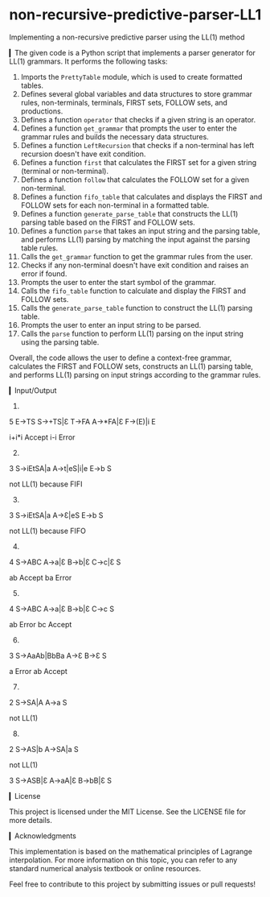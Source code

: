 # non-recursive-predictive-parser-LL1
Implementing a non-recursive predictive parser using the LL(1) method

▎The given code is a Python script that implements a parser generator for LL(1) grammars. It performs the following tasks:
1. Imports the `PrettyTable` module, which is used to create formatted tables.
2. Defines several global variables and data structures to store grammar rules, non-terminals, terminals, FIRST sets, FOLLOW sets, and productions.
3. Defines a function `operator` that checks if a given string is an operator.
4. Defines a function `get_grammar` that prompts the user to enter the grammar rules and builds the necessary data structures.
5. Defines a function `LeftRecursion` that checks if a non-terminal has left recursion doesn't have exit condition.
6. Defines a function `first` that calculates the FIRST set for a given string (terminal or non-terminal).
7. Defines a function `follow` that calculates the FOLLOW set for a given non-terminal.
8. Defines a function `fifo_table` that calculates and displays the FIRST and FOLLOW sets for each non-terminal in a formatted table.
9. Defines a function `generate_parse_table` that constructs the LL(1) parsing table based on the FIRST and FOLLOW sets.
10. Defines a function `parse` that takes an input string and the parsing table, and performs LL(1) parsing by matching the input against the parsing table rules.
11. Calls the `get_grammar` function to get the grammar rules from the user.
12. Checks if any non-terminal doesn't have exit condition and raises an error if found.
13. Prompts the user to enter the start symbol of the grammar.
14. Calls the `fifo_table` function to calculate and display the FIRST and FOLLOW sets.
15. Calls the `generate_parse_table` function to construct the LL(1) parsing table.
16. Prompts the user to enter an input string to be parsed.
17. Calls the `parse` function to perform LL(1) parsing on the input string using the parsing table.

Overall, the code allows the user to define a context-free grammar, calculates the FIRST and FOLLOW sets, constructs an LL(1) parsing table, and performs LL(1) parsing on input strings according to the grammar rules.

▎Input/Output

1) 
5
E->TS
S->+TS|Ɛ
T->FA
A->*FA|Ɛ
F->(E)|i
E

i+i*i  Accept
i-i    Error

2) 
3
S->iEtSA|a
A->t|eS|i|e
E->b
S

not LL(1) because FIFI

3) 

3
S->iEtSA|a
A->Ɛ|eS
E->b
S

not LL(1) because FIFO

4) 

4
S->ABC
A->a|Ɛ
B->b|Ɛ
C->c|Ɛ
S

ab Accept
ba Error

5) 

4
S->ABC
A->a|Ɛ
B->b|Ɛ
C->c
S

ab Error
bc Accept

6) 

3
S->AaAb|BbBa
A->Ɛ
B->Ɛ
S

a Error
ab Accept

7) 

2
S->SA|A
A->a
S

not LL(1)

8) 

2
S->AS|b
A->SA|a
S

not LL(1)

3
S->ASB|Ɛ
A->aA|Ɛ
B->bB|Ɛ
S

▎License

This project is licensed under the MIT License. See the LICENSE file for more details.

▎Acknowledgments

This implementation is based on the mathematical principles of Lagrange interpolation. For more information on this topic, you can refer to any standard numerical analysis textbook or online resources.

Feel free to contribute to this project by submitting issues or pull requests!
